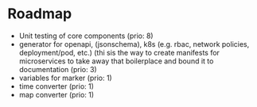 # Roadmap

- Unit testing of core components (prio: 8)
- generator for openapi, (jsonschema), k8s (e.g. rbac, network policies, deployment/pod,
   etc.) (thi sis the way to create manifests for microservices to take away
   that boilerplace and bound it to documentation (prio: 3)
- variables for marker (prio: 1)
- time converter (prio: 1)
- map converter (prio: 1)

